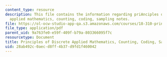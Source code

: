 ```yaml
---
content_type: resource
description: This file contains the information regarding priAnciples of discrete
  applied mathematics, counting, coding, sampling notes.
file: https://ol-ocw-studio-app-qa.s3.amazonaws.com/courses/18-310-principles-of-discrete-applied-mathematics-fall-2013/28ab492c0aecd8ff4b37d9fd1f460042_MIT18_310F13_Ch6.pdf
file_type: application/pdf
parent_uid: 9a763fe0-e59f-409f-b79a-803366095f7c
resourcetype: Document
title: Principles of Discrete Applied Mathematics, Counting, Coding, Sampling Notes
uid: 28ab492c-0aec-d8ff-4b37-d9fd1f460042
---
```

